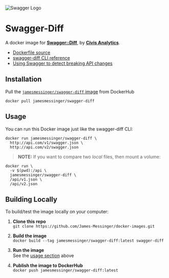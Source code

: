 ![Swagger Logo](https://jamesmessinger.com/docker-images/img/swagger-logo.png)

Swagger-Diff
==============================
A docker image for [**Swagger::Diff**](https://github.com/civisanalytics/swagger-diff), by [**Civis Analytics**](https://new.civisanalytics.com/).

- [Dockerfile source](https://github.com/James-Messinger/docker-images/blob/master/swagger-diff/Dockerfile)
- [swagger-diff CLI reference](https://github.com/civisanalytics/swagger-diff#command-line)
- [Using Swagger to detect breaking API changes](https://swagger.io/blog/using-swagger-to-detect-breaking-api-changes/)


Installation
-----------------------------
Pull the [`jamesmessinger/swagger-diff` image](https://hub.docker.com/r/jamesmessinger/swagger-diff/) from DockerHub

```
docker pull jamesmessinger/swagger-diff
```


Usage
-----------------------------
You can run this Docker image just like the swagger-diff CLI:

```
docker run jamesmessinger/swagger-diff \
  http://api.com/v1/swagger.json \
  http://api.com/v2/swagger.json
```

> **NOTE:** If you want to compare two _local_ files, then mount a volume:

```
docker run \
  -v $(pwd):/api \
  jamesmessinger/swagger-diff \
  /api/v1.json \
  /api/v2.json
```


Building Locally
-----------------------------
To build/test the image locally on your computer:

1. __Clone this repo__<br>
`git clone https://github.com/James-Messinger/docker-images.git`

2. __Build the image__<br>
`docker build --tag jamesmessinger/swagger-diff:latest swagger-diff`

3. __Run the image__<br>
See the [usage section](#usage) above

4. __Publish the image to DockerHub__<br>
`docker push jamesmessinger/swagger-diff:latest`
